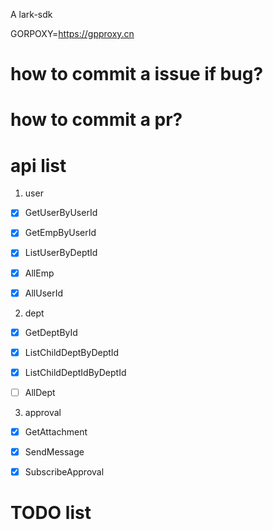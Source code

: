 A lark-sdk

GORPOXY=https://gpproxy.cn

# how to commit a issue if bug?

# how to commit a pr?






# api list

1. user
- [x] GetUserByUserId
- [x] GetEmpByUserId
- [x] ListUserByDeptId
- [x] AllEmp
- [x] AllUserId


2. dept
- [x] GetDeptById
- [x] ListChildDeptByDeptId
- [x] ListChildDeptIdByDeptId
- [ ] AllDept


3. approval


- [x] GetAttachment



- [x] SendMessage

- [x] SubscribeApproval

# TODO list

